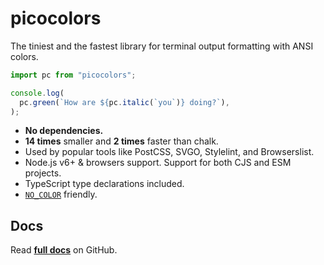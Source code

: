 # picocolors

The tiniest and the fastest library for terminal output formatting with ANSI
colors.

```javascript
import pc from "picocolors";

console.log(
  pc.green(`How are ${pc.italic(`you`)} doing?`),
);
```

- **No dependencies.**
- **14 times** smaller and **2 times** faster than chalk.
- Used by popular tools like PostCSS, SVGO, Stylelint, and Browserslist.
- Node.js v6+ & browsers support. Support for both CJS and ESM projects.
- TypeScript type declarations included.
- [`NO_COLOR`](https://no-color.org/) friendly.

## Docs

Read **[full docs](https://github.com/alexeyraspopov/picocolors#readme)** on
GitHub.
